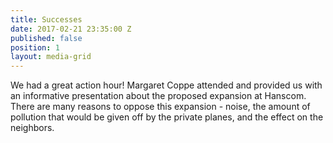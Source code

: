 ```yaml
---
title: Successes
date: 2017-02-21 23:35:00 Z
published: false
position: 1
layout: media-grid
---
```


We had a great action hour! Margaret Coppe attended and provided us with an informative presentation about the proposed expansion at Hanscom. There are many reasons to oppose this expansion - noise, the amount of pollution that would be given off by the private planes, and the effect on the neighbors.